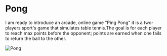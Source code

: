 # Pong

I am ready to introduce an arcade, online game "Ping Pong" 
it is a two-players sport's game that simulates table tennis.The goal is for each player to reach max points before the opponent; points are earned when one fails to return the ball to the other.

![Pong](https://user-images.githubusercontent.com/20540872/74111701-f5d86a80-4b96-11ea-9b63-d73e58d48d93.gif)
